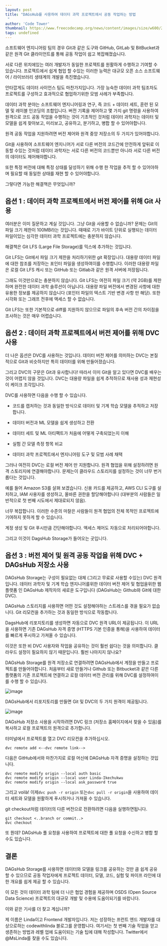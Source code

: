 ```yaml
---
layout: post
title: "DAGsHub를 사용하여 데이터 과학 프로젝트에서 공동 작업하는 방법
 "
author: 'Code Tower'
thumbnail: https://www.freecodecamp.org/news/content/images/size/w600/2021/02/dagshub-storage.png
tags: undefined
---
```



소프트웨어 엔지니어링 팀의 경우 Git과 같은 도구와 GitHub, GitLab 및 BitBucket과 같은 원격 Git 클라이언트를 통해 공동 작업이 쉽고 복잡해졌습니다.
 

서로 다른 위치에있는 여러 개발자가 동일한 프로젝트를 원활하게 수행하고 기여할 수 있습니다.
 프로젝트에서 쉽게 협업 할 수있는 이러한 능력은 대규모 오픈 소스 소프트웨어 / 라이브러리 생태계의 개발을 촉진했습니다.
 

안타깝게도 데이터 사이언스 팀도 마찬가지입니다.
 가장 능숙한 데이터 과학 팀조차도 프로젝트를 구성하고 효과적으로 협업하기위한 모범 사례가 부족합니다.
 

데이터 과학 분야는 소프트웨어 엔지니어링과 연구, 즉 코드 + 데이터 세트, 훈련 된 모델 및 레이블 인코딩의 조합입니다.
 버전 기록을 제어하고 몇 가지 git 명령을 사용하여 원격으로 코드 공동 작업을 수행하는 것이 기초적인 것처럼 데이터 과학자는 데이터 및 모델을 쉽게 찾아보고, 미리보고, 공유하고, 분기하고, 병합 할 수 있어야합니다.
 

원격 공동 작업을 지원하려면 버전 제어와 원격 중앙 저장소의 두 가지가 있어야합니다.
 

Git을 사용하여 소프트웨어 엔지니어가 서로 다른 버전의 코드간에 안전하게 앞뒤로 이동할 수있는 것처럼 데이터 과학자는 서로 다른 버전의 코드뿐만 아니라 서로 다른 버전의 데이터도 제어해야합니다.
 

또한 특정 버전에 대해 특정 상태를 달성하기 위해 수행 한 작업을 추적 할 수 있어야하며 필요할 때 동일한 상태를 재현 할 수 있어야합니다.
 

그렇다면 가능한 해결책은 무엇입니까?
 

## 옵션 1 : 데이터 과학 프로젝트에서 버전 제어를 위해 Git 사용
 

여러분은 이미 질문하고 계실 것입니다. 그냥 Git을 사용할 수 없습니까?
 문제는 Git의 파일 크기 제한이 100MB라는 것입니다.
 때때로 기가 바이트 단위로 실행되는 데이터 파일이있는 심각한 데이터 과학 프로젝트에는 충분하지 않습니다.
 

해결책은 Git LFS (Large File Storage)를 믹스에 추가하는 것입니다.
 

Git LFS는 Git에서 파일 크기 제한을 처리하기위한 git 확장입니다.
 대용량 데이터 파일에 대한 참조를 저장하는 포인터 파일을 생성하여이를 수행합니다.
 이러한 대용량 파일은 로컬 Git LFS 캐시 또는 GitHub 또는 Gitlab과 같은 원격 서버에 저장됩니다.
 

그래도 이것만으로는 충분하지 않습니다.
 Git LFS는 여전히 파일 크기 (약 2GB)를 제한하며 완전한 데이터 과학 솔루션이 아닙니다.
 대용량 파일 버전에서 변경된 사항에 대한 유용한 정보를 제공하지 않습니다 (포인터 파일의 텍스트 기반 변경 사항 만 해당).
 또한 시각화 또는 그래프 전후에 액세스 할 수 없습니다.
 

Git LFS는 또한 기본적으로 diff를 지원하지 않으므로 파일의 후속 버전 간의 차이점을 조사하는 것은 매우 어렵습니다.
 

## 옵션 2 : 데이터 과학 프로젝트에서 버전 제어를 위해 DVC 사용
 

더 나은 옵션은 DVC를 사용하는 것입니다.
 데이터 버전 제어를 의미하는 DVC는 본질적으로 Git과 비슷하지만 특히 데이터를 위해 만들어졌습니다.
 

그리고 DVC의 구문은 Git과 유사합니다!
 따라서 이미 Git을 알고 있다면 DVC를 배우는 것이 어렵지 않을 것입니다.
 DVC는 대용량 파일을 쉽게 추적하므로 재사용 성과 재현성이 케이크 조각입니다.
 

DVC를 사용하면 다음을 수행 할 수 있습니다.
 

- 코드를 캡처하는 것과 동일한 방식으로 데이터 및 기계 학습 모델을 추적하고 저장합니다.
 
- 데이터 버전과 ML 모델을 쉽게 생성하고 전환
 
- 데이터 세트 및 ML 아티팩트가 처음에 어떻게 구축되었는지 이해
 
- 실험 간 모델 측정 항목 비교
 
- 데이터 과학 프로젝트에서 엔지니어링 도구 및 모범 사례 채택
 

그러나 여전히 DVC는 로컬 버전 제어 만 지원합니다.
 원격 협업을 위해 설정하려면 원격 스토리지에 연결해야합니다.
 문제는이 클라우드 스토리지를 설정하는 것이 너무 번거 롭다는 것입니다.
 

예를 들어 Amazon S3를 살펴 보겠습니다.
 신용 카드를 제공하고, AWS CLI 도구를 설치하고, IAM 사용자를 생성하고, 올바른 권한을 할당해야합니다 (대부분의 사람들은 일반적으로 첫 번째 시도에서 제대로되지 않음).
 

너무 복잡합니다.
 이러한 수준의 마찰은 사람들이 원격 협업의 전체 목적인 프로젝트에 기여하지 못하게 할 수 있습니다.
 

계정 생성 및 Git 푸시만큼 간단해야합니다.
 액세스 제어도 자동으로 처리되어야합니다.
 

그리고 이것이 DagsHub Storage가 들어오는 곳입니다.
 

## 옵션 3 : 버전 제어 및 원격 공동 작업을 위해 DVC + DAGsHub 저장소 사용
 

DAGsHub Storage는 구성이 필요없는 대체 (그리고 무료로 사용할 수있는) DVC 원격입니다.
 데이터 과학자 및 기계 학습 엔지니어를위한 데이터 버전 제어 및 협업을위한 웹 플랫폼 인 DAGsHub 제작자의 새로운 도구입니다 (DAGsHub는 Github와 Git에 대한 DVC).
 

DAGsHub 스토리지를 사용하면 어떤 것도 설정해야하는 스트레스를 겪을 필요가 없습니다.
 Git 리모컨을 추가하는 것과 동일한 방식으로 작동합니다.
 

DagsHub에 리포지토리를 생성하면 자동으로 DVC 원격 URL이 제공됩니다.
 이 URL을 사용하면 기존 DAGsHub 자격 증명 (HTTPS 기본 인증을 통해)을 사용하여 데이터를 빠르게 푸시하고 가져올 수 있습니다.
 

이것은 또한 비 DVC 사용자와 작업을 공유하는 것이 훨씬 쉽다는 것을 의미합니다. 클라우드 설정이 필요하지 않기 때문입니다.
 훨씬 나아지지 않나요?
 

DAGsHub Storage를 원격 저장소로 연결하려면 DAGsHub에서 계정을 만들고 프로젝트를 만들어야합니다.
 처음부터 새로 만들거나 Github 또는 Bitbucket과 같은 다른 플랫폼의 기존 프로젝트에 연결하고 로컬 데이터 버전 관리를 위해 DVC를 설정하여이를 수행 할 수 있습니다.
 

![image](https://lh5.googleusercontent.com/pptgXgKjG8tKKl1edmThDD-fsvmckeNcOTo5lBlT3bnexEr_JgQWvaHd6z0OkLdvBF9EG5fHDnnvsRuCBppijm4QbkEJFalBGdCs-QdRnaPQFa7buMwmI6r5ez70px1yec3isZhx)

DAGsHub에서 리포지토리를 만들면 Git 및 DVC의 두 가지 원격이 제공됩니다.
 

![image](https://lh4.googleusercontent.com/HzmNRfDG774q_7TeuwytoXTk2qmbEwxlrzofsYBu0rosNI_oHfp8nZK0O_hc0w7v2vxrTTONyHrJmusQe2BXMkljb699aN2dYolx_Xgf9gbLcepxChanbTn4bghIKH6jiivdnDFu)

DAGsHub 저장소 사용을 시작하려면 DVC 링크 (저장소 홈페이지에서 찾을 수 있음)를 복사하고 로컬 프로젝트의 원격으로 추가합니다.
 

터미널에서 프로젝트를 열고 DVC 리모컨을 추가하십시오.
 

```undefined
dvc remote add <--dvc remote link-->

```

다음은 GitHub에서와 마찬가지로 로컬 머신에 DAGsHub 자격 증명을 설정하는 것입니다.
 

```undefined
dvc remote modify origin --local auth basic
dvc remote modify origin --local user Linda-Ikechukwu
dvc remote modify origin --local ask_password true
```

그리고 voilà!
 이제`dvc push -r origin` 또는`dvc pull -r origin`을 사용하여 데이터 세트와 모델을 원활하게 푸시하거나 가져올 수 있습니다.
 

git checkout처럼 데이터의 다른 버전으로 전환하려면 다음을 실행하면됩니다.
 

```undefined
git checkout <..branch or commit..>
dvc checkout

```

또 뭔데?
 DAGsHub 풀 요청을 사용하여 프로젝트에 대한 풀 요청을 수신하고 병합 할 수도 있습니다.
 

## 결론
 

DAGsHub Storage를 사용하면 데이터와 모델을 링크를 공유하는 것만 큼 쉽게 공유 할 수 있으므로 공동 작업자에게 프로젝트 데이터, 모델, 코드, 실험 및 파이프 라인에 대한 개요를 쉽게 제공 할 수 있습니다.
 

이 모든 것이 데이터 과학 팀에 더 나은 협업 경험을 제공하며 OSDS (Open Source Data Science) 프로젝트의 대규모 개발 및 수용에 도움이되기를 바랍니다.
 

이와 같은 기사를 더 찾고 계십니까?
 

제 이름은 Linda이고 Frontend 개발자입니다.
 저는 성장하는 프런트 엔드 개발자를 대상으로하는 codewithlinda 블로그를 운영합니다. 여기서는 첫 번째 기술 작업을 얻고 생존하는 방법과 레벨 업에 도움이되는 기술 팁에 대해 작성합니다.
 Twitter에서 @MsLinda를 찾을 수도 있습니다.
 